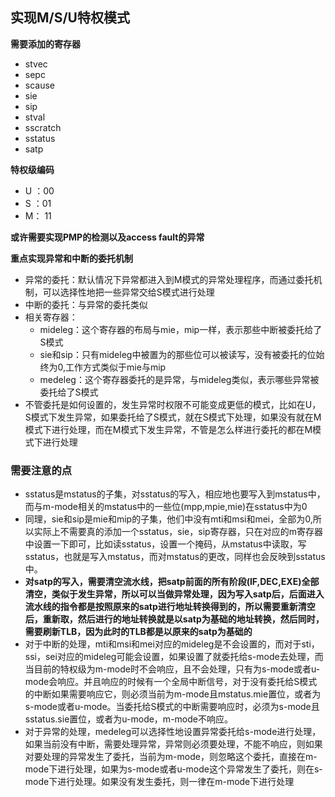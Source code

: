 ## 实现M/S/U特权模式

**需要添加的寄存器**

+ stvec
+ sepc
+ scause
+ sie
+ sip
+ stval
+ sscratch
+ sstatus
+ satp

**特权级编码**

+ U ：00
+ S  ：01
+ M： 11

**或许需要实现PMP的检测以及access fault的异常**

**重点实现异常和中断的委托机制**

+ 异常的委托：默认情况下异常都进入到M模式的异常处理程序，而通过委托机制，可以选择性地把一些异常交给S模式进行处理
+ 中断的委托：与异常的委托类似
+ 相关寄存器：
  + mideleg：这个寄存器的布局与mie，mip一样，表示那些中断被委托给了S模式
  + sie和sip：只有mideleg中被置为的那些位可以被读写，没有被委托的位始终为0,工作方式类似于mie与mip
  + medeleg：这个寄存器委托的是异常，与mideleg类似，表示哪些异常被委托给了S模式
+ 不管委托是如何设置的，发生异常时权限不可能变成更低的模式，比如在U，S模式下发生异常，如果委托给了S模式，就在S模式下处理，如果没有就在M模式下进行处理，而在M模式下发生异常，不管是怎么样进行委托的都在M模式下进行处理



### 需要注意的点

+ sstatus是mstatus的子集，对sstatus的写入，相应地也要写入到mstatus中，而与m-mode相关的mstatus中的一些位(mpp,mpie,mie)在sstatus中为0
+ 同理，sie和sip是mie和mip的子集，他们中没有mti和msi和mei，全部为0,所以实际上不需要真的添加一个sstatus，sie，sip寄存器，只在对应的m寄存器中设置一下即可，比如读sstatus，设置一个掩码，从mstatus中读取，写sstatus，也就是写入mstatus，而对mstatus的更改，同样也会反映到sstatus中。
+ **对satp的写入，需要清空流水线，把satp前面的所有阶段(IF,DEC,EXE)全部清空，类似于发生异常，所以可以当做异常处理，因为写入satp后，后面进入流水线的指令都是按照原来的satp进行地址转换得到的，所以需要重新清空后，重新取，然后进行的地址转换就是以satp为基础的地址转换，然后同时，需要刷新TLB，因为此时的TLB都是以原来的satp为基础的**
+ 对于中断的处理，mti和msi和mei对应的mideleg是不会设置的，而对于sti，ssi，sei对应的mideleg可能会设置，如果设置了就委托给s-mode去处理，而当目前的特权级为m-mode时不会响应，且不会处理，只有为s-mode或者u-mode会响应。并且响应的时候有一个全局中断信号，对于没有委托给S模式的中断如果需要响应它，则必须当前为m-mode且mstatus.mie置位，或者为s-mode或者u-mode。当委托给S模式的中断需要响应时，必须为s-mode且sstatus.sie置位，或者为u-mode，m-mode不响应。
+ 对于异常的处理，medeleg可以选择性地设置异常委托给s-mode进行处理，如果当前没有中断，需要处理异常，异常则必须要处理，不能不响应，则如果对要处理的异常发生了委托，当前为m-mode，则忽略这个委托，直接在m-mode下进行处理，如果为s-mode或者u-mode这个异常发生了委托，则在s-mode下进行处理。如果没有发生委托，则一律在m-mode下进行处理